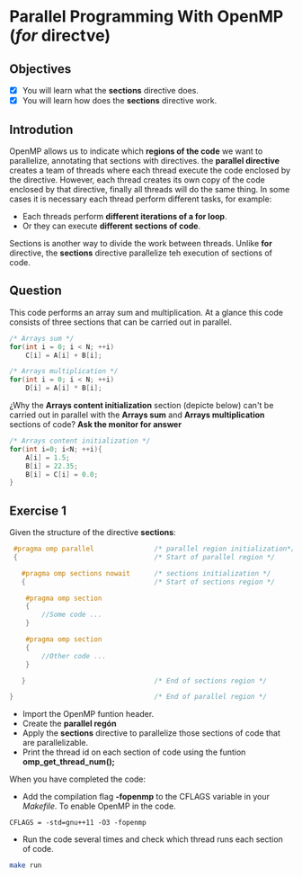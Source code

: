 # Parallel Programming With OpenMP (*for* directve)

## Objectives

- [x] You will learn what the **sections** directive does.
- [x] You will learn how does the **sections** directive work.

## Introdution

OpenMP allows us to indicate which **regions of the code** we want to parallelize, annotating that sections with directives. the **parallel directive** creates a team of threads where each thread execute the code enclosed by the directive. However, each thread creates its own copy of the code enclosed by that directive, finally all threads will do the same thing. In some cases it is necessary each thread perform different tasks, for example:

* Each threads perform **different iterations of a for loop**.
* Or they can execute **different sections of code**.

Sections is another way to divide the work between threads. Unlike **for** directive, the **sections** directive parallelize teh execution of sections of code.

## Question

This code performs an array sum and multiplication. At a glance this code consists of three sections that can be carried out in parallel.

```c
/* Arrays sum */
for(int i = 0; i < N; ++i)
    C[i] = A[i] + B[i];

/* Arrays multiplication */
for(int i = 0; i < N; ++i)
    D[i] = A[i] * B[i];
```

¿Why the **Arrays content initialization** section (depicte below) can't be carried out in parallel with the **Arrays sum** and **Arrays multiplication** sections of code? **Ask the monitor for answer**

```c
/* Arrays content initialization */
for(int i=0; i<N; ++i){
    A[i] = 1.5;
    B[i] = 22.35;
    B[i] = C[i] = 0.0;
}
```

## Exercise 1

Given the structure of the directive **sections**:

```c
 #pragma omp parallel               /* parallel region initialization*/ 
 {                                  /* Start of parallel region */ 

   #pragma omp sections nowait      /* sections initialization */
   {                                /* Start of sections region */

    #pragma omp section
    {
        //Some code ...
    }

    #pragma omp section
    {
        //Other code ...
    }

   }                                /* End of sections region */

}                                   /* End of parallel region */

```

* Import the OpenMP funtion header.
* Create the **parallel regón**
* Apply the **sections** directive to parallelize those sections of code that are parallelizable.
* Print the thread id on each section of code using the funtion **omp_get_thread_num();**

When you have completed the code:

* Add the compilation flag **-fopenmp** to the CFLAGS variable in your *Makefile*. To enable OpenMP in the code.

```basemake
CFLAGS = -std=gnu++11 -O3 -fopenmp
```

* Run the code several times and check which thread runs each section of code.

```bash
make run 
```